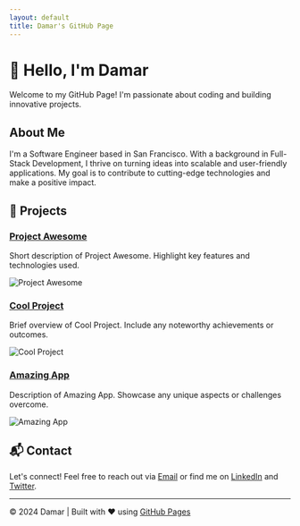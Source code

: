 ```yaml
---
layout: default
title: Damar's GitHub Page
---
```


# 👋 Hello, I'm Damar

Welcome to my GitHub Page! I'm passionate about coding and building innovative projects.

## About Me

I'm a Software Engineer based in San Francisco. With a background in Full-Stack Development, I thrive on turning ideas into scalable and user-friendly applications. My goal is to contribute to cutting-edge technologies and make a positive impact.

## 🚀 Projects

### [Project Awesome](#)
Short description of Project Awesome. Highlight key features and technologies used.

![Project Awesome](project-awesome.jpg)

### [Cool Project](#)
Brief overview of Cool Project. Include any noteworthy achievements or outcomes.

![Cool Project](cool-project.jpg)

### [Amazing App](#)
Description of Amazing App. Showcase any unique aspects or challenges overcome.

![Amazing App](amazing-app.jpg)

## 📬 Contact

Let's connect! Feel free to reach out via [Email](mailto:damar@example.com) or find me on [LinkedIn](https://www.linkedin.com/in/damar/) and [Twitter](https://twitter.com/damar_dev).

---

&copy; 2024 Damar | Built with ❤️ using [GitHub Pages](https://pages.github.com/)
